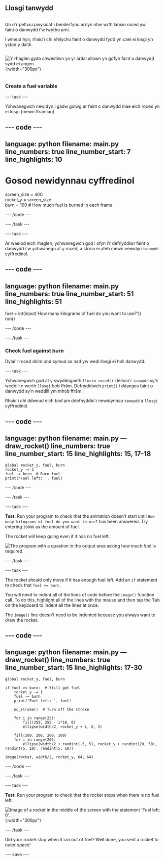 ## Llosgi tanwydd

<div style="display: flex; flex-wrap: wrap">
<div style="flex-basis: 200px; flex-grow: 1; margin-right: 15px;">

Un o'r pethau pwysicaf i benderfynu arnyn nhw wrth lansio roced yw faint o danwydd i'w lwytho arni. 

I wneud hyn, rhaid i chi efelychu faint o danwydd fydd yn cael ei losgi yn ystod y daith.
</div>

![Y rhaglen gyda chwestiwn yn yr ardal allbwn yn gofyn faint o danwydd sydd ei angen.](images/burn_question_full.png){:width="300px"}

</div>

### Create a fuel variable

--- task ---

Ychwanegwch newidyn i gadw golwg ar faint o danwydd mae eich roced yn ei losgi (mewn fframiau).

--- code ---
---
language: python filename: main.py line_numbers: true line_number_start: 7
line_highlights: 10
---

# Gosod newidynnau cyffredinol
screen_size = 400   
rocket_y = screen_size  
burn = 100  # How much fuel is burned in each frame

--- /code ---

--- /task ---


--- task ---

Ar waelod eich rhaglen, ychwanegwch god i ofyn i'r defnyddiwr faint o danwydd i'w ychwanegu at y roced, a storio ei ateb mewn newidyn `tanwydd` cyffredinol.

--- code ---
---
language: python filename: main.py line_numbers: true line_number_start: 51
line_highlights: 51
---

fuel = int(input('How many kilograms of fuel do you want to use?'))   
run()

--- /code ---

--- /task ---

### Check fuel against burn

Dylai'r roced ddim ond symud os nad yw wedi llosgi ei holl danwydd.

--- task ---

Ychwanegwch god at y swyddogaeth `llunio_roced()` i leihau'r `tanwydd` sy'n weddill o werth `llosgi` bob ffrâm. Defnyddiwch `print()` i ddangos faint o danwydd sy'n weddill ym mhob ffrâm.

Rhaid i chi ddweud eich bod am ddefnyddio'r newidynnau `tanwydd` a `llosgi` cyffredinol.

--- code ---
---
language: python filename: main.py — draw_rocket() line_numbers: true line_number_start: 15
line_highlights: 15, 17-18
---

    global rocket_y, fuel, burn   
    rocket_y -= 1   
    fuel -= burn  # Burn fuel   
    print('Fuel left: ', fuel)

--- /code ---

--- /task ---

--- task ---

**Test:** Run your program to check that the animation doesn't start until `How many kilograms of fuel do you want to use?` has been answered. Try entering `30000` as the amount of fuel.

The rocket will keep going even if it has no fuel left.

![The program with a question in the output area asking how much fuel is required.](images/burn_question.png)

--- /task ---

--- task ---

The rocket should only move if it has enough fuel left. Add an `if` statement to check that `fuel >= burn`.

You will need to indent all of the lines of code before the `image()` function call. To do this, highlight all of the lines with the mouse and then tap the <kbd>Tab</kbd> on the keyboard to indent all the lines at once.

The `image()` line doesn't need to be indented because you always want to draw the rocket.

--- code ---
---
language: python filename: main.py — draw_rocket() line_numbers: true line_number_start: 15
line_highlights: 17-30
---

    global rocket_y, fuel, burn  
    
    if fuel >= burn:  # Still got fuel   
        rocket_y -= 1   
        fuel -= burn   
        print('Fuel left: ', fuel)   
    
        no_stroke()  # Turn off the stroke   
    
        for i in range(25):   
            fill(255, 255 - i*10, 0)   
            ellipse(width/2, rocket_y + i, 8, 3)    
    
        fill(200, 200, 200, 100)   
        for i in range(20):   
            ellipse(width/2 + randint(-5, 5), rocket_y + randint(20, 50), randint(5, 10), randint(5, 10))   
    
    image(rocket, width/2, rocket_y, 64, 64)

--- /code ---

--- /task ---

--- task ---

**Test:** Run your program to check that the rocket stops when there is no fuel left.

![Image of a rocket in the middle of the screen with the statement 'Fuel left: 0'.](images/burn_empty.png){:width="300px"}

--- /task ---

Did your rocket stop when it ran out of fuel? Well done, you sent a rocket to outer space!

--- save ---

